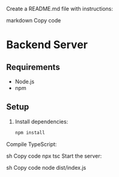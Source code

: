 Create a README.md file with instructions:

markdown
Copy code
# Backend Server

## Requirements
- Node.js
- npm

## Setup

1. Install dependencies:
   ```sh
   npm install
Compile TypeScript:

sh
Copy code
npx tsc
Start the server:

sh
Copy code
node dist/index.js
